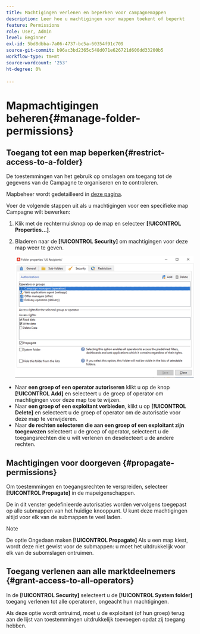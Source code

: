 ```yaml
---
title: Machtigingen verlenen en beperken voor campagnemappen
description: Leer hoe u machtigingen voor mappen toekent of beperkt
feature: Permissions
role: User, Admin
level: Beginner
exl-id: 5bd8dbba-7a06-4737-bc5a-60354f91c709
source-git-commit: b96ac3bd2365c548d071e626721d606dd33200b5
workflow-type: tm+mt
source-wordcount: '253'
ht-degree: 0%

---
```


# Mapmachtigingen beheren{#manage-folder-permissions}

## Toegang tot een map beperken{#restrict-access-to-a-folder}

De toestemmingen van het gebruik op omslagen om toegang tot de gegevens van de Campagne te organiseren en te controleren.

Mapbeheer wordt gedetailleerd in [deze pagina](../audiences/folders-and-views.md).

Voer de volgende stappen uit als u machtigingen voor een specifieke map Campagne wilt bewerken:

1. Klik met de rechtermuisknop op de map en selecteer **[!UICONTROL Properties...]**.
1. Bladeren naar de **[!UICONTROL Security]** om machtigingen voor deze map weer te geven.

   ![](assets/folder-permissions.png)

* Naar **een groep of een operator autoriseren** klikt u op de knop **[!UICONTROL Add]** en selecteert u de groep of operator om machtigingen voor deze map toe te wijzen.
* Naar **een groep of een exploitant verbieden**, klikt u op **[!UICONTROL Delete]** en selecteert u de groep of operator om de autorisatie voor deze map te verwijderen.
* Naar **de rechten selecteren die aan een groep of een exploitant zijn toegewezen** selecteert u de groep of operator, selecteert u de toegangsrechten die u wilt verlenen en deselecteert u de andere rechten.

## Machtigingen voor doorgeven {#propagate-permissions}

Om toestemmingen en toegangsrechten te verspreiden, selecteer **[!UICONTROL Propagate]** in de mapeigenschappen.

De in dit venster gedefinieerde autorisaties worden vervolgens toegepast op alle submappen van het huidige knooppunt. U kunt deze machtigingen altijd voor elk van de submappen te veel laden.

>[!NOTE]
>
>De optie Ongedaan maken **[!UICONTROL Propagate]** Als u een map kiest, wordt deze niet gewist voor de submappen: u moet het uitdrukkelijk voor elk van de subomslagen ontruimen.

## Toegang verlenen aan alle marktdeelnemers {#grant-access-to-all-operators}

In de **[!UICONTROL Security]** selecteert u de **[!UICONTROL System folder]** toegang verlenen tot alle operatoren, ongeacht hun machtigingen.

Als deze optie wordt ontruimd, moet u de exploitant (of hun groep) terug aan de lijst van toestemmingen uitdrukkelijk toevoegen opdat zij toegang hebben.
